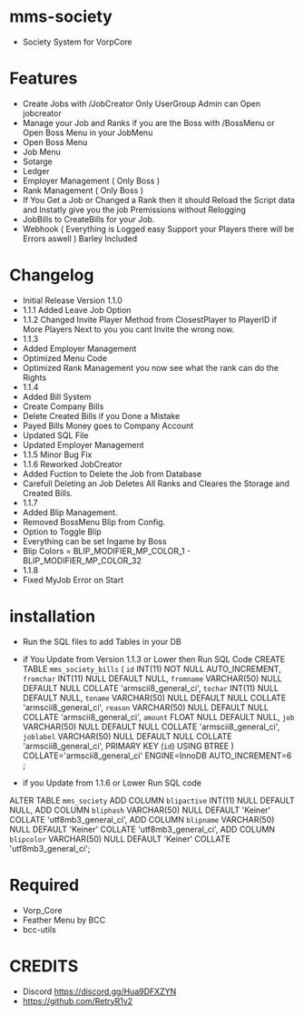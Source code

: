 # mms-society

- Society System for VorpCore

# Features

- Create Jobs with /JobCreator  Only UserGroup Admin can Open jobcreator
- Manage your Job and Ranks if you are the Boss with /BossMenu or Open Boss Menu in your JobMenu
- Open Boss Menu
- Job Menu
- Sotarge
- Ledger
- Employer Management ( Only Boss )
- Rank Management ( Only Boss )
- If You Get a Job or Changed a Rank then it should Reload the Script data and Instatly give you the job Premissions without Relogging
- JobBills to CreateBills for your Job.
- Webhook ( Everything is Logged easy Support your Players there will be Errors aswell ) Barley Included

 
# Changelog

- Initial Release Version 1.1.0
- 1.1.1 Added Leave Job Option
- 1.1.2 Changed Invite Player Method from ClosestPlayer to PlayerID if More Players Next to you you cant Invite the wrong now.
- 1.1.3
- Added Employer Management
- Optimized Menu Code
- Optimized Rank Management you now see what the rank can do the Rights
- 1.1.4
- Added Bill System
- Create Company Bills
- Delete Created Bills if you Done a Mistake
- Payed Bills Money goes to Company Account
- Updated SQL File
- Updated Employer Management
- 1.1.5 Minor Bug Fix
- 1.1.6 Reworked JobCreator
- Added Fuction to Delete the Job from Database
- Carefull Deleting an Job Deletes All Ranks and Cleares the Storage and Created Bills.
- 1.1.7 
- Added Blip Management.
- Removed BossMenu Blip from Config.
- Option to Toggle Blip
- Everything can be set Ingame by Boss
- Blip Colors = BLIP_MODIFIER_MP_COLOR_1 - BLIP_MODIFIER_MP_COLOR_32
- 1.1.8 
- Fixed MyJob Error on Start

# installation 

- Run the SQL files to add Tables in your DB

- if You Update from Version 1.1.3 or Lower then Run SQL Code
    CREATE TABLE `mms_society_bills` (
	`id` INT(11) NOT NULL AUTO_INCREMENT,
	`fromchar` INT(11) NULL DEFAULT NULL,
	`fromname` VARCHAR(50) NULL DEFAULT NULL COLLATE 'armscii8_general_ci',
	`tochar` INT(11) NULL DEFAULT NULL,
	`toname` VARCHAR(50) NULL DEFAULT NULL COLLATE 'armscii8_general_ci',
	`reason` VARCHAR(50) NULL DEFAULT NULL COLLATE 'armscii8_general_ci',
	`amount` FLOAT NULL DEFAULT NULL,
	`job` VARCHAR(50) NULL DEFAULT NULL COLLATE 'armscii8_general_ci',
	`joblabel` VARCHAR(50) NULL DEFAULT NULL COLLATE 'armscii8_general_ci',
	PRIMARY KEY (`id`) USING BTREE
    )
    COLLATE='armscii8_general_ci'
    ENGINE=InnoDB
    AUTO_INCREMENT=6
    ;

- if you Update from 1.1.6 or Lower Run SQL code

ALTER TABLE `mms_society`
ADD COLUMN `blipactive` INT(11) NULL DEFAULT NULL,
ADD COLUMN `bliphash` VARCHAR(50) NULL DEFAULT 'Keiner' COLLATE 'utf8mb3_general_ci',
ADD COLUMN `blipname` VARCHAR(50) NULL DEFAULT 'Keiner' COLLATE 'utf8mb3_general_ci',
ADD COLUMN `blipcolor` VARCHAR(50) NULL DEFAULT 'Keiner' COLLATE 'utf8mb3_general_ci';


# Required
- Vorp_Core 
- Feather Menu by BCC
- bcc-utils


# CREDITS
- Discord https://discord.gg/Hua9DFXZYN
- https://github.com/RetryR1v2 